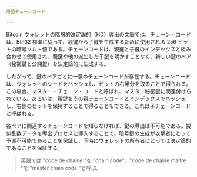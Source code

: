 ```yaml
---
用語チェーンコード

---
```

Bitcoin ウォレットの階層的決定論的（HD）導出の文脈では、チェーン・コードは、BIP32 標準に従って、親鍵から子鍵を生成するために使用される 256 ビットの暗号ソルト値である。チェーンコードは、親鍵と子鍵のインデックスと組み合わせて使用され、親鍵や他の派生した子鍵を明かすことなく、新しい鍵のペア（秘密鍵と公開鍵）を決定論的に生成する。

したがって、鍵のペアごとに一意のチェーンコードが存在する。チェーンコードは、ウォレットのシードをハッシュし、ビットの右半分を取ることで得られる。この場合、マスター・チェーン・コードと呼ばれ、マスター秘密鍵に関連付けられている。あるいは、親鍵をその親チェーンコードとインデックスでハッシュし、右側のビットを保持することで得ることもできる。これは子チェーンコードと呼ばれる。

各ペアに関連するチェーンコードを知らなければ、鍵の導出は不可能である。擬似乱数データを導出プロセスに導入することで、暗号鍵の生成が攻撃者にとって予測不可能であることを保証し、同時にウォレットの所有者にとっては決定論的であることを保証する。

> 英語では "code de chaîne "を "chain code"、"code de chaîne maître "を "master chain code "と呼ぶ。